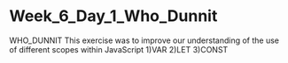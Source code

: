 # Week_6_Day_1_Who_Dunnit
WHO_DUNNIT
This exercise was to improve our understanding of the use of different scopes within JavaScript
1)VAR 2)LET 3)CONST
